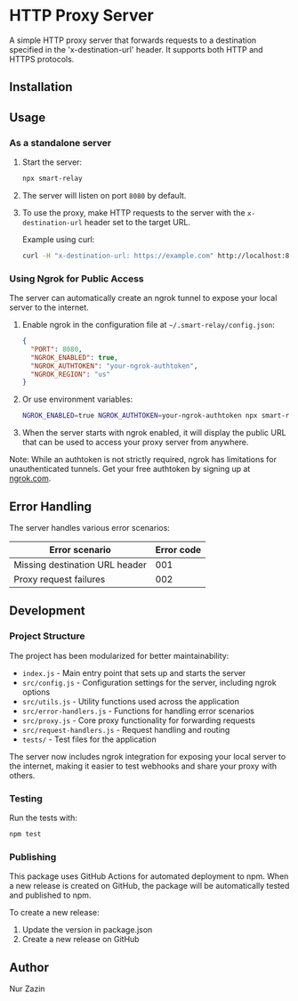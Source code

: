 # HTTP Proxy Server

A simple HTTP proxy server that forwards requests to a destination specified in the 'x-destination-url' header. It
supports both HTTP and HTTPS protocols.

## Installation

## Usage

### As a standalone server

1. Start the server:
   ```bash
   npx smart-relay
   ```

2. The server will listen on port `8080` by default.

3. To use the proxy, make HTTP requests to the server with the `x-destination-url` header set to the target URL.

   Example using curl:
   ```bash
   curl -H "x-destination-url: https://example.com" http://localhost:8080/path
   ```

### Using Ngrok for Public Access

The server can automatically create an ngrok tunnel to expose your local server to the internet.

1. Enable ngrok in the configuration file at `~/.smart-relay/config.json`:
   ```json
   {
     "PORT": 8080,
     "NGROK_ENABLED": true,
     "NGROK_AUTHTOKEN": "your-ngrok-authtoken",
     "NGROK_REGION": "us"
   }
   ```

2. Or use environment variables:
   ```bash
   NGROK_ENABLED=true NGROK_AUTHTOKEN=your-ngrok-authtoken npx smart-relay
   ```

3. When the server starts with ngrok enabled, it will display the public URL that can be used to access your proxy server from anywhere.

Note: While an authtoken is not strictly required, ngrok has limitations for unauthenticated tunnels. Get your free authtoken by signing up at [ngrok.com](https://ngrok.com/).

## Error Handling

The server handles various error scenarios:

| Error scenario                 | Error code |
|--------------------------------|------------|
| Missing destination URL header | 001        |
| Proxy request failures         | 002        |

## Development

### Project Structure

The project has been modularized for better maintainability:

- `index.js` - Main entry point that sets up and starts the server
- `src/config.js` - Configuration settings for the server, including ngrok options
- `src/utils.js` - Utility functions used across the application
- `src/error-handlers.js` - Functions for handling error scenarios
- `src/proxy.js` - Core proxy functionality for forwarding requests
- `src/request-handlers.js` - Request handling and routing
- `tests/` - Test files for the application

The server now includes ngrok integration for exposing your local server to the internet, making it easier to test webhooks and share your proxy with others.

### Testing

Run the tests with:

```bash
npm test
```

### Publishing

This package uses GitHub Actions for automated deployment to npm. When a new release is created on GitHub, the package
will be automatically tested and published to npm.

To create a new release:

1. Update the version in package.json
2. Create a new release on GitHub

## Author

Nur Zazin
